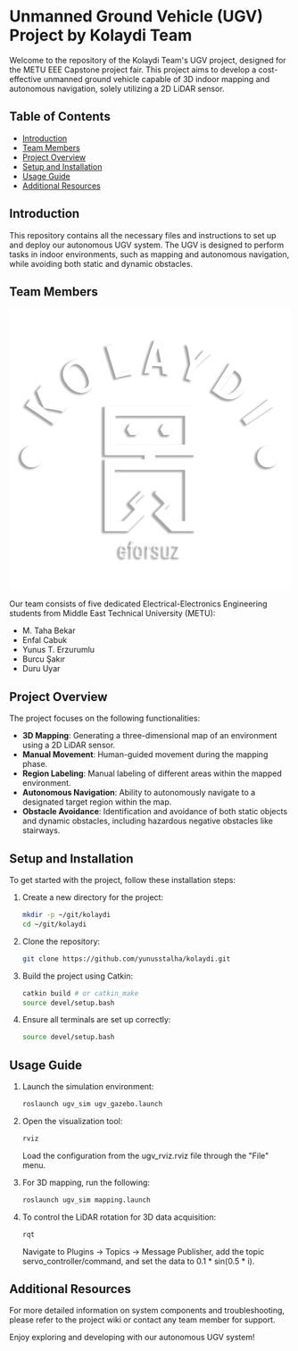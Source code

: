 # Unmanned Ground Vehicle (UGV) Project by Kolaydi Team

Welcome to the repository of the Kolaydi Team's UGV project, designed for the METU EEE Capstone project fair. This project aims to develop a cost-effective unmanned ground vehicle capable of 3D indoor mapping and autonomous navigation, solely utilizing a 2D LiDAR sensor.

## Table of Contents

- [Introduction](#introduction)
- [Team Members](#team-members)
- [Project Overview](#project-overview)
- [Setup and Installation](#setup-and-installation)
- [Usage Guide](#usage-guide)
- [Additional Resources](#additional-resources)

## Introduction

This repository contains all the necessary files and instructions to set up and deploy our autonomous UGV system. The UGV is designed to perform tasks in indoor environments, such as mapping and autonomous navigation, while avoiding both static and dynamic obstacles.

## Team Members

![Kolaydi Team Logo](logo_2.png)

Our team consists of five dedicated Electrical-Electronics Engineering students from Middle East Technical University (METU):

- M. Taha Bekar
- Enfal Cabuk
- Yunus T. Erzurumlu
- Burcu Şakır
- Duru Uyar

## Project Overview

The project focuses on the following functionalities:

- **3D Mapping**: Generating a three-dimensional map of an environment using a 2D LiDAR sensor.
- **Manual Movement**: Human-guided movement during the mapping phase.
- **Region Labeling**: Manual labeling of different areas within the mapped environment.
- **Autonomous Navigation**: Ability to autonomously navigate to a designated target region within the map.
- **Obstacle Avoidance**: Identification and avoidance of both static objects and dynamic obstacles, including hazardous negative obstacles like stairways.

## Setup and Installation

To get started with the project, follow these installation steps:

1. Create a new directory for the project:
   ```bash
   mkdir -p ~/git/kolaydi
   cd ~/git/kolaydi
   ```
2. Clone the repository:

   ```bash
   git clone https://github.com/yunusstalha/kolaydi.git
   ```
3. Build the project using Catkin:
   ```bash
   catkin build # or catkin_make
   source devel/setup.bash
   ```
4. Ensure all terminals are set up correctly:

   ```bash
   source devel/setup.bash
   ```

## Usage Guide

1. Launch the simulation environment:
   ```bash
   roslaunch ugv_sim ugv_gazebo.launch
   ```
2. Open the visualization tool:
   ```bash
   rviz
   ```
   Load the configuration from the ugv_rviz.rviz file through the "File" menu.
4. For 3D mapping, run the following:
   ```bash
   roslaunch ugv_sim mapping.launch
   ```

5. To control the LiDAR rotation for 3D data acquisition:
   ```bash
   rqt
   ```
   Navigate to Plugins -> Topics -> Message Publisher, add the topic servo_controller/command, and set the data to 0.1 * sin(0.5 * i).

## Additional Resources
For more detailed information on system components and troubleshooting, please refer to the project wiki or contact any team member for support.

Enjoy exploring and developing with our autonomous UGV system!







